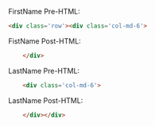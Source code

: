 FirstName Pre-HTML:
```HTML
<div class='row'><div class='col-md-6'>
```

FistName Post-HTML:
```HTML
    </div>
```

LastName Pre-HTML:
```HTML
    <div class='col-md-6'>
```

LastName Post-HTML:
```HTML
    </div></div>
```